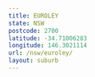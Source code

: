 ```yaml
---
title: EUROLEY
state: NSW
postcode: 2700
latitude: -34.71006283
longitude: 146.3021114
url: /nsw/euroley/
layout: suburb
---
```

